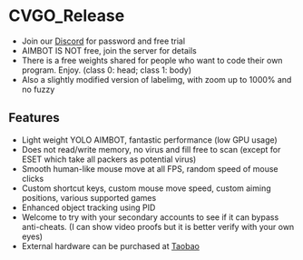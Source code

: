 # CVGO_Release
* Join our [Discord](https://discord.gg/RN5pDvnZaA) for password and free trial
* AIMBOT IS NOT free, join the server for details
* There is a free weights shared for people who want to code their own program. Enjoy. (class 0: head; class 1: body)
* Also a slightly modified version of labelimg, with zoom up to 1000% and no fuzzy
## Features
* Light weight YOLO AIMBOT, fantastic performance (low GPU usage)
* Does not read/write memory, no virus and fill free to scan (except for ESET which take all packers as potential virus)
* Smooth human-like mouse move at all FPS, random speed of mouse clicks
* Custom shortcut keys, custom mouse move speed, custom aiming positions, various supported games
* Enhanced object tracking using PID
* Welcome to try with your secondary accounts to see if it can bypass anti-cheats. (I can show video proofs but it is better verify with your own eyes)
* External hardware can be purchased at [Taobao](https://world.taobao.com/item/660461663989.htm)
